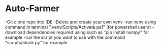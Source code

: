 # Auto-Farmer

-Git clone repo into IDE
-Delete and create your own venv
-run venv using command in terminal ".venv/Scripts/Activate.ps1" (for powershell users)
-download dependencies required using such as "pip install numpy" for example
-run the script you want to use with the command "scripts/shark.py" for example
